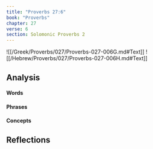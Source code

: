 ```yaml
---
title: "Proverbs 27:6"
book: "Proverbs"
chapter: 27
verse: 6
section: Solomonic Proverbs 2
---
```

![[/Greek/Proverbs/027/Proverbs-027-006G.md#Text]]
![[/Hebrew/Proverbs/027/Proverbs-027-006H.md#Text]]

## Analysis

#### Words

#### Phrases

#### Concepts

## Reflections
